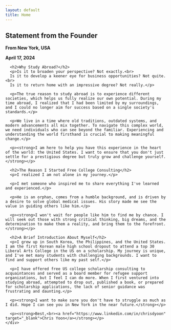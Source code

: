 ```yaml
---
layout: default
title: Home
---
```


<!-- Statement from the Founder Section -->
<section id="statement" class="section bg-white">
  <div class="container statement-content">
    <div class="statement-bar" onclick="toggleStatement()">
      <h2>Statement from the Founder</h2>
    </div>
    <div id="statement-content" class="statement-details">
      <p><strong>From New York, USA</strong></p>
      <p><strong>April 17, 2024</strong></p>

      <h2>Why Study Abroad?</h2>
      <p>Is it to broaden your perspective? Not exactly.<br>
      Is it to develop a keener eye for business opportunities? Not quite.<br>
      Is it to return home with an impressive degree? Not really.</p>

      <p>The true reason to study abroad is to experience different societies, which helps us fully realize our own potential. During my time abroad, I realized that I had been limited by my surroundings, and I could no longer aim for success based on a single society's standards.</p>

      <p>We live in a time where old traditions, outdated systems, and modern advancements all mix together. To navigate this complex world, we need individuals who can see beyond the familiar. Experiencing and understanding the world firsthand is crucial to making meaningful change.</p>

      <p><strong>I am here to help you have this experience in the heart of the world: the United States. I want to ensure that you don't just settle for a prestigious degree but truly grow and challenge yourself.</strong></p>

      <h2>The Reason I Started Free College Consulting</h2>
      <p>I realized I am not alone in my journey.</p>

      <p>I met someone who inspired me to share everything I've learned and experienced.</p>

      <p>He is an orphan, comes from a humble background, and is driven by a desire to solve global medical issues. His story made me see the value in guiding others like him.</p>

      <p><strong>I won't wait for people like him to find me by chance. I will seek out those with strong critical thinking, big dreams, and the determination to make them a reality, and bring them to the forefront.</strong></p>

      <h2>A Brief Introduction About Myself</h2>
      <p>I grew up in South Korea, the Philippines, and the United States. I am the first Korean male high school dropout to attend a top 30 Liberal Arts College in the US on a scholarship. My journey is unique, and I've met many students with challenging backgrounds. I want to find and support others like my past self.</p>

      <p>I have offered free US college scholarship consulting to acquaintances and served as a board member for refugee support organizations, but I feel I can do more. When I first ventured into studying abroad, attempted to drop out, published a book, or prepared for scholarship applications, the lack of senior guidance was frustrating and daunting.</p>

      <p><strong>I want to make sure you don't have to struggle as much as I did. Hope I can see you in New York in the near future.</strong></p>

      <p><strong>Best,<br><a href="https://www.linkedin.com/in/chrisdyoon" target="_blank">Chris Yoon</a></strong></p>
    </div>
  </div>
</section>

<script>
  function toggleStatement() {
    var content = document.getElementById('statement-content');
    if (content.style.display === "none" || content.style.display === "") {
      content.style.display = "block";
    } else {
      content.style.display = "none";
    }
  }
</script>
